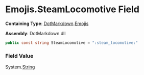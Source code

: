 # Emojis\.SteamLocomotive Field

**Containing Type**: [DotMarkdown](../../README.md)\.[Emojis](../README.md)

**Assembly**: DotMarkdown\.dll

```csharp
public const string SteamLocomotive = ":steam_locomotive:"
```

### Field Value

System\.[String](https://docs.microsoft.com/en-us/dotnet/api/system.string)
